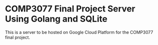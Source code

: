 # COMP3077 Final Project Server Using Golang and SQLite

This is a server to be hosted on Google Cloud Platform for the COMP3077 final project.
